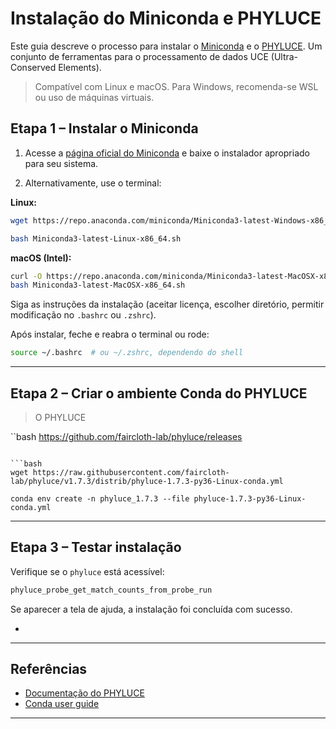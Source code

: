 # Instalação do Miniconda e PHYLUCE

Este guia descreve o processo para instalar o [Miniconda](https://docs.conda.io/en/latest/miniconda.html) e o [PHYLUCE](https://phyluce.readthedocs.io/en/latest/). Um conjunto de ferramentas para o processamento de dados UCE (Ultra-Conserved Elements).

> Compatível com Linux e macOS. Para Windows, recomenda-se WSL ou uso de máquinas virtuais.


##  Etapa 1 – Instalar o Miniconda

1. Acesse a [página oficial do Miniconda](https://docs.conda.io/en/latest/miniconda.html) e baixe o instalador apropriado para seu sistema.
  
2. Alternativamente, use o terminal:

**Linux:**
```bash
wget https://repo.anaconda.com/miniconda/Miniconda3-latest-Windows-x86_64.exe](https://repo.anaconda.com/miniconda/Miniconda3-latest-Linux-x86_64.sh

bash Miniconda3-latest-Linux-x86_64.sh

```

**macOS (Intel):**
```bash
curl -O https://repo.anaconda.com/miniconda/Miniconda3-latest-MacOSX-x86_64.sh
bash Miniconda3-latest-MacOSX-x86_64.sh
```

Siga as instruções da instalação (aceitar licença, escolher diretório, permitir modificação no `.bashrc` ou `.zshrc`).

Após instalar, feche e reabra o terminal ou rode:

```bash
source ~/.bashrc  # ou ~/.zshrc, dependendo do shell
```

---

##  Etapa 2 – Criar o ambiente Conda do PHYLUCE

> O PHYLUCE

``bash
https://github.com/faircloth-lab/phyluce/releases
```

```bash
wget https://raw.githubusercontent.com/faircloth-lab/phyluce/v1.7.3/distrib/phyluce-1.7.3-py36-Linux-conda.yml

conda env create -n phyluce_1.7.3 --file phyluce-1.7.3-py36-Linux-conda.yml
```

---

##  Etapa 3 – Testar instalação

Verifique se o `phyluce` está acessível:

```bash
phyluce_probe_get_match_counts_from_probe_run
```
Se aparecer a tela de ajuda, a instalação foi concluída com sucesso.

-
---

## Referências

- [Documentação do PHYLUCE](https://phyluce.readthedocs.io/)
- [Conda user guide](https://docs.conda.io/projects/conda/en/latest/user-guide/index.html)

---
